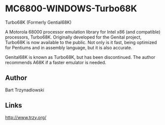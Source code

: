 # MC6800-WINDOWS-Turbo68K
Turbo68K (Formerly Gential68K)

A Motorola 68000 processor emulation library for Intel x86 (and compatible) processors, Turbo68K. Originally developed for the Genital project, Turbo68K is now available to the public. Not only is it fast, being optimized for Pentiums and in assembly language, but it is also accurate.

Genital68K is known as Turbo68K, but has been discontinued. The author recommends A68K if a faster emulator is needed.

## Author ##
Bart Trzynadlowski

## Links ##
http://www.trzy.org/
